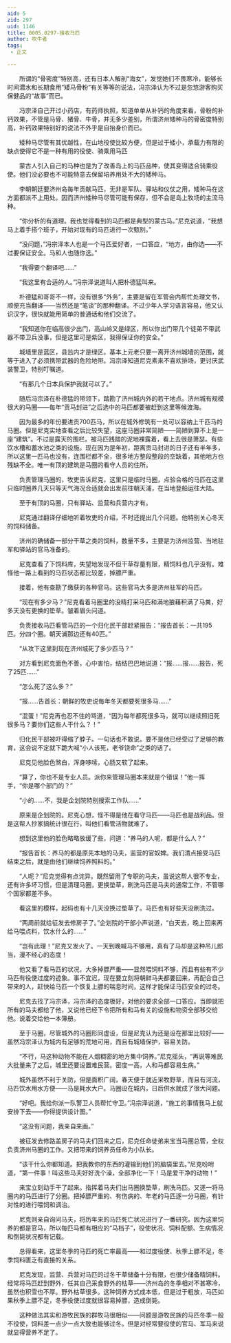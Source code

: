 ```yaml
---
aid: 5
zid: 297
uid: 1146
title: 0005.0297-接收马匹
author: 吹牛者
tags: 
 - 正文

---
```




　　所谓的“骨密度”特别高，还有日本人解剖“海女”，发觉她们不畏寒冷，能够长时间潜水和长期食用“矮马骨粉”有关等等的说法，冯宗泽认为不过是忽悠游客购买保健品的“故事”而已。

　　冯宗泽自己开过小药店，有药师执照，知道单单从补钙的角度来看，骨粉的补钙效果，不管是马骨、猪骨、牛骨，并无多少差别，所谓济州矮种马的骨密度特别高，补钙效果特别好的说法不外乎是自抬身价而已。

　　矮种马尽管有其优越性，在山地役使比较方便，但是过于矮小，承载力有限的缺点使得它不是一种有用的役使、骑乘用马匹

　　蒙古人引入自己的马种也是为了改善岛上的马匹品种，使其变得适合骑乘役使。他们没必要也不可能特意去保留培养用处不大的矮种马。

　　李朝朝廷要济州岛每年贡献马匹，无非是军队、驿站和仪仗之用，矮种马在这方面都派不上用处。因而济州矮种马尽管可能有保存，但不会是岛上牧场的主流马种。

　　“你分析的有道理。我也觉得看到的马匹都是典型的蒙古马。”尼克说道，“我想马上着手搭个班子，开始对现有的马匹进行一次甄别。”

　　“没问题，”冯宗泽本人也是一个马匹爱好者，一口答应，“地方，由你选——不过要保证安全。马和人也随你选。”

　　“我得要个翻译吧……”

　　“我这里有合适的人。”冯宗泽说道叫人把朴德猛叫来。

　　朴德猛和哥哥不一样，没有很多“外务”，主要是留在军管会内帮忙处理文书，顺便充当翻译——当然还是“笔谈”的那种翻译。不过少年人学习语言容易，他又认识汉字，很快就能用简单的普通话和他们交流了。

　　“我知道你在临高很少出门，高山岭又是绿区，所以你出门带几个徒弟不带武器不带卫兵没事，但是这里可是紫区，我得保证你的安全。”

　　城墙里是蓝区，县监内才是绿区。基本上元老只要一离开济州城墙的范围，就等于进入了必须携带武器的危险地带。冯宗泽知道尼克素来不喜欢排场，更讨厌武装警卫，特别叮嘱道。

　　“有那几个日本兵保护我就可以了。”

　　随后冯宗泽在朴德猛的带领下，踏勘了济州城内外的若干地点。济州城有规模很大的马圈——每年“贡马封进”之后选中的马匹都要被赶到这里等候渡海。

　　因为最多的年份要进贡700匹马，所以在城外修筑有一处可以容纳上千匹马的马圈。但是尼克实地查看之后比较失望，这座马圈非常简陋——简陋到算不上是一座“建筑”。不过是露天的围栏。被马匹践踏的泥地裸露着，看上去很是萧瑟。有些饮水槽和蓄水池之类的设施。现在因为是年初，距离贡马封进的日子还有半年多，所以这里一匹马也没有，连围栏都不全，很多地方整段整段的空缺着，其他地方也残缺不全。唯一有顶的建筑是马圈的看守人员的住所。

　　负责管理马圈的，牧吏告诉尼克，这里只是临时马圈，点验合格的马匹在这里只临时圈养几天只等天气海况合适就会出发前往朝天浦，在当地登船运往大陆。

　　至于有顶的马圈，只有驿站、监营和兵营内才有。

　　尼克通过翻译仔细地听着牧吏的介绍，不时还提出几个问题。他特别关心冬天的饲料储备。

　　济州的确储备一部分干草之类的饲料，数量不多，主要是为济州监营、当地驻军和驿站的官马准备的。

　　尼克查看了下饲料库，失望地发现不但干草存量有限，精饲料也几乎没有。难怪他一路上看到的马匹状态都比较差，掉膘严重。

　　接着，他有查勘了缴获的各种官马。这些官马大多是济州驻军的马匹。

　　“现在有多少马？”尼克看着马圈里的没精打采马匹和满地狼藉积满了马粪，好多天没有更换的垫草。皱着眉头问道。

　　负责接收马匹看管马匹的一个归化民干部赶紧报告：“报告首长：一共195匹。分四个圈。朝天浦那边还有40匹。”

　　“从攻下这里到现在济州城死了多少匹马？”

　　对方看到尼克面色不善，心中害怕，结结巴巴地说道：“报……报……报告，死了25匹……”

　　“怎么死了这么多？”

　　“报……告首长：朝鲜的牧吏说每年冬天都要死很多马……”

　　“混蛋！”尼克再也忍不住的骂道，“因为每年都死很多马，就可以继续照旧死很多马？要你们这些人干什么？！”

　　归化民干部被吓得缩了脖子。一句话也不敢说。要不是他已经受过了足够的教育，这会说不定就下跪大喊“小人该死，老爷饶命”之类的话了。

　　尼克见他脸色煞白，浑身哆嗦，心肠又软了起来。

　　“算了，你也不是专业人员。派你来管理马圈本来就是个错误！”他一挥手，“你是哪个部门的？”

　　“小的……不，我是企划院特别搜索工作队……”

　　原来是企划院的。尼克心想，怪不得是他在看守马匹——马匹也是战利品。但是这帮人抄家搞统计很在行，叫他们看管活物就难了。

　　想到这里他的脸色略略放缓了些，问道：“养马的人呢，都是什么人？”

　　“报告首长：养马的都是原先本地的马夫，监营的官奴婢。我们清点接受马匹结束之后，就是由他们继续饲养照料的。”

　　“人呢？”尼克觉得有点诧异。既然留用了专职的马夫，虽说这帮人很不专业，还有许多坏习惯，但是清理马圈，更换垫草，刷洗马匹是马夫的通常工作，不管哪个国家都差不多。

　　看这里的模样，起码也有十几天没换过垫草了。马匹也有好些天没刷洗过。

　　“两周前就给征发去修房子了。”企划院的干部小声说道，“白天去，晚上回来再给马喂点料，饮水什么的……”

　　“岂有此理！”尼克又发火了。一天到晚喊马不够用，真有了马却是这种吊儿郎当，漫不经心的态度！

　　他又看了看马匹的状况，大多掉膘严重——显然喂饲料不够，而且有些有不少马匹有役使过度的迹象。事不宜迟，现在要立刻将朝鲜马夫都要回来，再配合自己带来的人，赶快给马匹一个恢复上膘的喘息时间，这样才能保证马匹安全的过冬。

　　尼克去找了冯宗泽，冯宗泽的态度极好，对他的要求全部一口答应。当即就把所有的马夫都给了他，又说他已经下令把所有和马有关的设施和物资全部移交给他。说着交给他一本簿册。

　　至于马圈，尽管城外的马圈形同虚设，但是尼克认为还是设在那里比较好——虽然冯宗泽认为城内有足够的荒地可用，而且有城墙保护，容易关防。

　　“不行，马这种动物不能在人烟稠密的地方集中饲养。”尼克摇头，“再说等难民大批量来了之后，城里还要设置难民营。密度一高，人和马都容易生病。”

　　城外虽然不利于关防，但是面积广阔，春天便于就近采牧野草，而且有河流，马匹饮水用水方便——马是耗水大户。马圈设在城内，日后供水就成了很大问题。

　　“好吧。我给你派一队警卫人员帮忙守卫。”冯宗泽说道，“施工的事情我马上就安排下去——你得提供设计图。”

　　“这没有问题，我亲自来画。”

　　被征发去修路盖房子的马夫们回来之后，尼克任命徒弟来宝当马圈总管，全权负责济州马圈的工作。又把带来的饲养员任命为小队长。

　　“该干什么你都知道。把我教你的东西的灌输到他们的脑袋里去。”尼克吩咐道，“第一件事！叫这些马夫好好洗个澡，全部净化一下！马是爱干净的动物！”

　　来宝立刻动手干了起来。指挥着马夫们出马圈换垫草，刷洗马匹。又逐一将马圈内的马匹进行了分圈。把掉膘严重的、有伤病的、年老的马匹逐一分马圈，有针对性的进行喂饲和调治。

　　尼克则亲自询问马夫，将历年来的马匹死亡状况进行了一番研究。因为这里饲养的都是官马，所以每匹马都有相应的“马档子”，役使状况、饲料配额、生病情况和倒毙状况都有记载。

　　总得看来，这里冬季的马匹的死亡率最高——和过度役使、秋季上膘不足，冬季饲料匮乏有直接的关系。

　　尼克发现，监营、兵营对马匹的过冬干草储备十分有限，也很少储备精饲料。经常将马匹赶到野外，任其自己采食野外的枯草——济州岛的冬季相对不甚寒冷，虽然也积雪也不厚。野外枯草很多。这种饲养方式成本低，但是过于粗放，马匹如果秋季上膘不足，冬季役使过度就很容易掉膘，造成倒毙。

　　这种做法其实和游牧民族的群牧马很相似——问题是游牧民族的马匹冬季一般不役使，饲料差一点少一点大致也能够过冬。但是对经常要役使的官马、军马来说就显得营养不足了。


